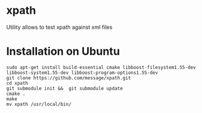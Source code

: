 xpath
=====

Utility allows to test xpath against xml files

# Installation on Ubuntu
```
sudo apt-get install build-essential cmake libboost-filesystem1.55-dev libboost-system1.55-dev libboost-program-options1.55-dev
git clone https://github.com/message/xpath.git
cd xpath
git submodule init &&  git submodule update
cmake .
make
mv xpath /usr/local/bin/
```
